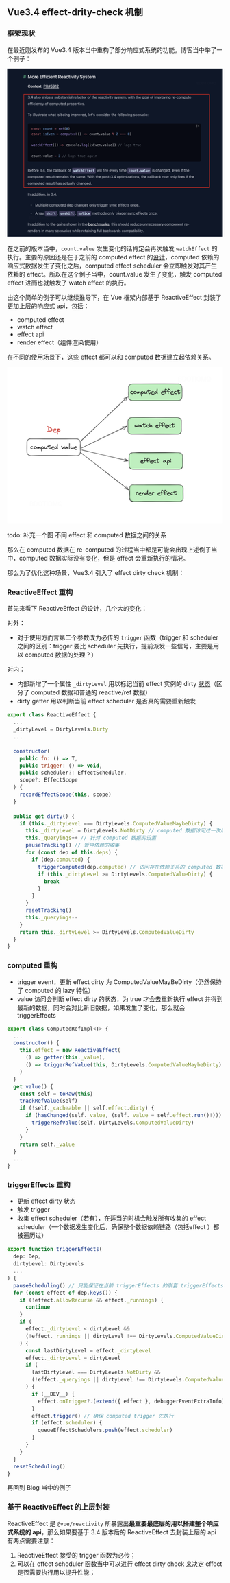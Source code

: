 ## Vue3.4 effect-drity-check 机制


### 框架现状

在最近刚发布的 Vue3.4 版本当中重构了部分响应式系统的功能。博客当中举了一个例子：

![vue3.4-blog](./images/vue3.4-blog.png)

在之前的版本当中，`count.value` 发生变化的话肯定会再次触发 `watchEffect` 的执行。主要的原因还是在于之前的 computed effect 的[设计](https://github.com/vuejs/core/pull/5912/files#diff-95734490ac7bb277f876f1c6e635a2718f5f8ac75615d0d72403df5a8903e652L44)，computed 依赖的响应式数据发生了变化之后，computed effect scheduler 会立即触发对其产生依赖的 effect。所以在这个例子当中，count.value 发生了变化，触发 computed effect 进而也就触发了 watch effect 的执行。

由这个简单的例子可以继续推导下，在 Vue 框架内部基于 ReactiveEffect 封装了更加上层的响应式 api，包括：

* computed effect
* watch effect
* effect api
* render effect（组件渲染使用）

在不同的使用场景下，这些 effect 都可以和 computed 数据建立起依赖关系。

![computed-value-effects](./images/computed-value-effects.png)

todo: 补充一个图 不同 effect 和 computed 数据之间的关系

那么在 computed 数据在 re-computed 的过程当中都是可能会出现上述例子当中，computed 数据实际没有变化，但是 effect 会重新执行的情况。

那么为了优化这种场景，Vue3.4 引入了 effect dirty check 机制：

### ReactiveEffect 重构

首先来看下 ReactiveEffect 的设计，几个大的变化：

对外：

* 对于使用方而言第二个参数改为必传的 `trigger` 函数（trigger 和 scheduler 之间的区别：trigger 要比 scheduler 先执行，提前派发一些信号，主要是用以 computed 数据的处理？）

对内：

* 内部新增了一个属性 `_dirtyLevel` 用以标记当前 effect 实例的 dirty [状态](https://github.com/vuejs/core/pull/5912/files#diff-f7360f435e9d5bfecbdfc36d9dbd7625cc99b76e6350f6522c2473d7441440c2R25)（区分了 computed 数据和普通的 reactive/ref 数据）
* dirty getter 用以判断当前 effect scheduler 是否真的需要重新触发


```javascript
export class ReactiveEffect {
  ...
  _dirtyLevel = DirtyLevels.Dirty
  ...

  constructor(
    public fn: () => T,
    public trigger: () => void,
    public scheduler?: EffectScheduler,
    scope?: EffectScope
  ) {
    recordEffectScope(this, scope)
  }

  public get dirty() {
    if (this._dirtyLevel === DirtyLevels.ComputedValueMaybeDirty) {
      this._dirtyLevel = DirtyLevels.NotDirty // computed 数据访问过一次后，置为 NotDirty
      this._queryings++ // 针对 computed 数据的设置
      pauseTracking() // 暂停依赖的收集
      for (const dep of this.deps) {
        if (dep.computed) {
          triggerComputed(dep.computed) // 访问存在依赖关系的 computed 数据，进入 getter ，看是否发生了变化，如果发生了变化，动态的改变当前依赖的 effect dirty 值，进而最终会执行 effect scheduler 
          if (this._dirtyLevel >= DirtyLevels.ComputedValueDirty) {
            break
          }
        }
      }
      resetTracking()
      this._queryings--
    }
    return this._dirtyLevel >= DirtyLevels.ComputedValueDirty
  }
}
```

### computed 重构

* trigger event，更新 effect dirty 为 ComputedValueMayBeDirty（仍然保持了 computed 的 lazy 特性）
* value 访问会判断 effect dirty 的状态，为 true 才会去重新执行 effect 并得到最新的数据，同时会对比新旧数据，如果发生了变化，那么就会 triggerEffects

```javascript
export class ComputedRefImpl<T> {
  ...
  constructor() {
    this.effect = new ReactiveEffect(
      () => getter(this._value),
      () => triggerRefValue(this, DirtyLevels.ComputedValueMaybeDirty)
    )
  }
  get value() {
    const self = toRaw(this)
    trackRefValue(self)
    if (!self._cacheable || self.effect.dirty) {
      if (hasChanged(self._value, (self._value = self.effect.run()!))) {
        triggerRefValue(self, DirtyLevels.ComputedValueDirty)
      }
    }
    return self._value
  }
  ...
}
```

### triggerEffects 重构

* 更新 effect dirty 状态
* 触发 trigger
* 收集 effect scheduler（若有），在适当的时机会触发所有收集的 effect scheduler（一个数据发生变化后，确保整个数据依赖链路（包括effect ）都被遍历过）

```javascript
export function triggerEffects(
  dep: Dep,
  dirtyLevel: DirtyLevels
  ...
) {
  pauseScheduling() // 只能保证在当前 triggerEffects 的嵌套 triggerEffects 当中不会触发 effect scheduler 函数
  for (const effect of dep.keys()) {
    if (!effect.allowRecurse && effect._runnings) {
      continue
    }
    if (
      effect._dirtyLevel < dirtyLevel &&
      (!effect._runnings || dirtyLevel !== DirtyLevels.ComputedValueDirty) // runnings 当前 effect 是否正在执行
    ) {
      const lastDirtyLevel = effect._dirtyLevel
      effect._dirtyLevel = dirtyLevel
      if (
        lastDirtyLevel === DirtyLevels.NotDirty &&
        (!effect._queryings || dirtyLevel !== DirtyLevels.ComputedValueDirty)
      ) {
        if (__DEV__) {
          effect.onTrigger?.(extend({ effect }, debuggerEventExtraInfo))
        }
        effect.trigger() // 确保 computed trigger 先执行
        if (effect.scheduler) {
          queueEffectSchedulers.push(effect.scheduler)
        }
      }
    }
  }
  resetScheduling()
}
```

再回到 Blog 当中的例子

### 基于 ReactiveEffect 的上层封装

ReactiveEffect 是 `@vue/reactivity` 所暴露出**最重要最底层的用以搭建整个响应式系统的 api**，那么如果要基于 3.4 版本后的 ReactiveEffect 去封装上层的 api 有两点需要注意：

1. ReactiveEffect 接受的 trigger 函数为必传；
2. 可以在 effect scheduler 函数当中可以进行 effect dirty check 来决定 effect 是否需要执行用以提升性能；



<!-- 1. 具体的场景举例（和之前的工作流程的对比）；
   1. 具体会出现这种 case 的原因
2. 引入了 effect-dirty-check；
3. 如何去做的；
   1. ReactiveEffect API 的变化； trigger/scheduler 之间的区别（trigger 只是触发一些信号，即 computed 触发相关依赖的执行，scheduler 好理解，是交给用户来决定怎么去触发 effect）
   2. dity-check 机制；
4. 对于基于 ReactiveEffect 做上层 API 的一些改造工作。 -->
